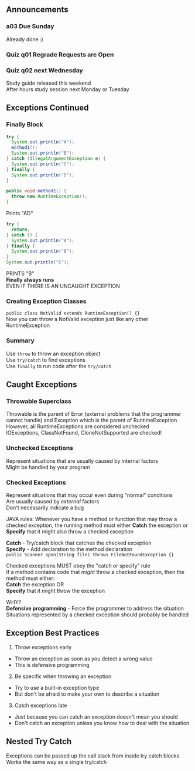 ## Announcements
### a03 Due Sunday
Already done :)  
### Quiz q01 Regrade Requests are Open
### Quiz q02 next Wednesday
Study guide released this weekend  
After hours study session next Monday or Tuesday  

## Exceptions Continued
### Finally Block
```Java
try {
  System.out.println("A");
  method1();
  System.out.println("B");
} catch (IllegalArgumentException e) {
  System.out.println("C");
} finally {
  System.out.println("D");
}

public void method1() {
  throw new RuntimeException();
}
```
Prints "AD"

```Java
try {
  return;
} catch () {
  System.out.println("A");
} finally {
  System.out.println("B");
}
System.out.println("C");
```
PRINTS "B"  
**Finally always runs**  
EVEN IF THERE IS AN UNCAUGHT EXCEPTION  

### Creating Exception Classes
`public class NotValid extends RuntimeException() {}`  
Now you can throw a NotValid exception just like any other
RuntimeException  

### Summary
Use `throw` to throw an exception object  
Use `try/catch` to find exceptions  
Use `finally` to run code after the `try/catch`  

## Caught Exceptions
### Throwable Superclass
Throwable is the parent of Error (external problems that the programmer cannot handle) and Exception which is the parent of RuntimeException  
However, all RuntimeExceptions are considered unchecked  
IOExceptions, ClassNotFound, CloneNotSupported are checked!  

### Unchecked Exceptions
Represent situations that are usually caused by internal
factors  
Might be handled by your program  

### Checked Exceptions
Represent situations that may occur even during "normal"
conditions  
Are usually caused by *external* factors  
Don't necessarily indicate a bug  

JAVA rules: Whenever you have a method or function that may
throw a checked exception, the running method must either
**Catch** the exception or **Specify** that it might also
throw a checked exception  

**Catch** - Try/catch block that catches the checked
exception  
**Specify** - Add declaration to the method declaration  
`public Scanner open(String file) throws
FileNotFoundException {}`  

Checked exceptions MUST obey the "catch or specify" rule  
If a method contains code that *might* throw a checked
exception, then the method must either:  
**Catch** the exception OR  
**Specify** that it might throw the exception  

WHY?  
**Defensive programming** - Force the programmer to address
the situation  
Situations represented by a checked exception should
probably be handled  

## Exception Best Practices
1. Throw exceptions early  
  - Throw an exception as soon as you detect a wrong value  
  - This is defensive programming  
2. Be specific when throwing an exception  
  - Try to use a built-in exception type  
  - But don't be afraid to make your own to describe
    a situation  
3. Catch exceptions late  
  - Just because you can catch an exception doesn't mean you
    should  
  - Don't catch an exception unless you know how to deal
    with the situation  

## Nested Try Catch
Exceptions can be passed up the call stack from inside try
catch blocks  
Works the same way as a single try/catch  


